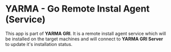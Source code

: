 # YARMA - Go Remote Instal Agent (Service)
This app is part of **YARMA GRI**. It is a remote install agent service which will be installed on the target machines and will connect to **YARMA GRI Server** to update it's installation status.



